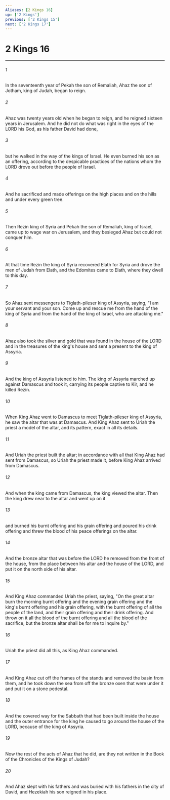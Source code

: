 ```yaml
---
Aliases: [2 Kings 16]
up: ['2 Kings']
previous: ['2 Kings 15']
next: ['2 Kings 17']
---
```

# 2 Kings 16
***



###### 1 
In the seventeenth year of Pekah the son of Remaliah, Ahaz the son of Jotham, king of Judah, began to reign. 

###### 2 
Ahaz was twenty years old when he began to reign, and he reigned sixteen years in Jerusalem. And he did not do what was right in the eyes of the LORD his God, as his father David had done, 

###### 3 
but he walked in the way of the kings of Israel. He even burned his son as an offering, according to the despicable practices of the nations whom the LORD drove out before the people of Israel. 

###### 4 
And he sacrificed and made offerings on the high places and on the hills and under every green tree. 

###### 5 
Then Rezin king of Syria and Pekah the son of Remaliah, king of Israel, came up to wage war on Jerusalem, and they besieged Ahaz but could not conquer him. 

###### 6 
At that time Rezin the king of Syria recovered Elath for Syria and drove the men of Judah from Elath, and the Edomites came to Elath, where they dwell to this day. 

###### 7 
So Ahaz sent messengers to Tiglath-pileser king of Assyria, saying, "I am your servant and your son. Come up and rescue me from the hand of the king of Syria and from the hand of the king of Israel, who are attacking me." 

###### 8 
Ahaz also took the silver and gold that was found in the house of the LORD and in the treasures of the king's house and sent a present to the king of Assyria. 

###### 9 
And the king of Assyria listened to him. The king of Assyria marched up against Damascus and took it, carrying its people captive to Kir, and he killed Rezin. 

###### 10 
When King Ahaz went to Damascus to meet Tiglath-pileser king of Assyria, he saw the altar that was at Damascus. And King Ahaz sent to Uriah the priest a model of the altar, and its pattern, exact in all its details. 

###### 11 
And Uriah the priest built the altar; in accordance with all that King Ahaz had sent from Damascus, so Uriah the priest made it, before King Ahaz arrived from Damascus. 

###### 12 
And when the king came from Damascus, the king viewed the altar. Then the king drew near to the altar and went up on it 

###### 13 
and burned his burnt offering and his grain offering and poured his drink offering and threw the blood of his peace offerings on the altar. 

###### 14 
And the bronze altar that was before the LORD he removed from the front of the house, from the place between his altar and the house of the LORD, and put it on the north side of his altar. 

###### 15 
And King Ahaz commanded Uriah the priest, saying, "On the great altar burn the morning burnt offering and the evening grain offering and the king's burnt offering and his grain offering, with the burnt offering of all the people of the land, and their grain offering and their drink offering. And throw on it all the blood of the burnt offering and all the blood of the sacrifice, but the bronze altar shall be for me to inquire by." 

###### 16 
Uriah the priest did all this, as King Ahaz commanded. 

###### 17 
And King Ahaz cut off the frames of the stands and removed the basin from them, and he took down the sea from off the bronze oxen that were under it and put it on a stone pedestal. 

###### 18 
And the covered way for the Sabbath that had been built inside the house and the outer entrance for the king he caused to go around the house of the LORD, because of the king of Assyria. 

###### 19 
Now the rest of the acts of Ahaz that he did, are they not written in the Book of the Chronicles of the Kings of Judah? 

###### 20 
And Ahaz slept with his fathers and was buried with his fathers in the city of David, and Hezekiah his son reigned in his place.
